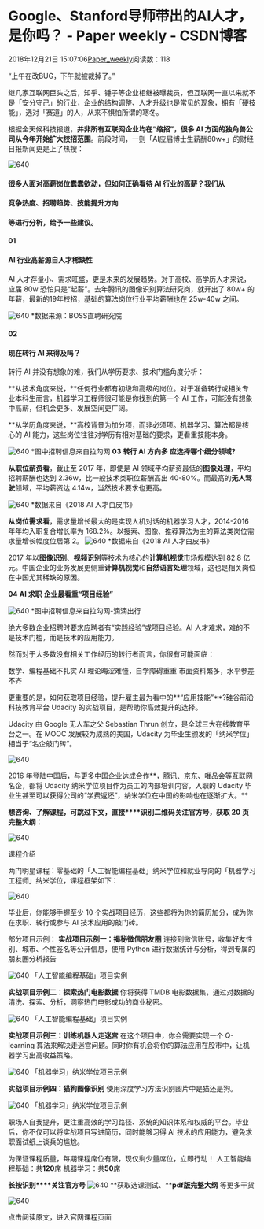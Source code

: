 
# Google、Stanford导师带出的AI人才，是你吗？ - Paper weekly - CSDN博客


2018年12月21日 15:07:06[Paper_weekly](https://me.csdn.net/c9Yv2cf9I06K2A9E)阅读数：118


“上午在改BUG，下午就被裁掉了。”

继几家互联网巨头之后，知乎、锤子等企业相继被曝裁员，但互联网一直以来就不是「安分守己」的行业，企业的结构调整、人才升级也是常见的现象，拥有「硬技能」，选对「赛道」的人，从来不惧怕所谓的寒冬。

根据全天候科技报道，**并非所有互联网企业均在“缩招”，很多 AI 方面的独角兽公司从今年开始扩大校招范围**。前段时间，一则「AI应届博士生薪酬80w+」的财经日报新闻更是上了热搜：

![640](https://ss.csdn.net/p?https://mmbiz.qpic.cn/mmbiz_png/jGzTZVksPR2NCk1Jp7FmWczbbRSNVmfS6Tr6F7TUw7RJHBTr1wCG2v4HM1oHbibsKoibRDO2yNqibrSZ9Y6vT9ufQ/640)

#### 很多人面对高薪岗位蠢蠢欲动，但如何正确看待 AI 行业的高薪？我们从
#### 竞争热度、招聘趋势、技能提升方向
#### 等进行分析，给予一些建议。


#### 01
#### AI 行业高薪源自人才稀缺性

AI 人才存量小、需求旺盛，更是未来的发展趋势。对于高校、高学历人才来说，应届 80w 恐怕只是“起薪”。去年腾讯的图像识别算法研究岗，就开出了 80w+ 的年薪，最新的19年校招，基础的算法岗位行业平均薪酬也在 25w-40w 之间。

![640](https://ss.csdn.net/p?https://mmbiz.qpic.cn/mmbiz_png/jGzTZVksPR2NCk1Jp7FmWczbbRSNVmfSbSqaKBrnLjflV0ZAZvd6F48kH024z7mOAL2IjgIKJopJTVmz0URaiag/640)
*数据来源：BOSS直聘研究院

#### 02
#### 现在转行 AI 来得及吗？

转行 AI 并没有想象的难，我们从学历要求、技术门槛角度分析：

**从技术角度来说，**任何行业都有初级和高级的岗位。对于准备转行或相关专业本科生而言，机器学习工程师很可能是你找到的第一个 AI 工作，可能没有想象中高薪，但机会更多、发展空间更广阔。

**从学历角度来说，**高校背景为加分项，而非必须项。机器学习、算法都是核心的 AI 能力，这些岗位往往对学历有相对基础的要求，更看重技能本身。

![640](https://ss.csdn.net/p?https://mmbiz.qpic.cn/mmbiz_png/jGzTZVksPR3Qic63P3mkUCJWL7zv0T1fliaNlYP9jjQW1z9GLfJiaAia7hL0jPiaM8iaia6ZslmunwXbXln9QiaMC4xdicA/640)
*图中招聘信息来自拉勾网
**03**
**转行 AI 方向多**
**应选择哪个细分领域?**

**从职位薪资看**，截止至 2017 年，即使是 AI 领域平均薪资最低的**图像处理**，平均招聘薪酬也达到 2.36w，比一般技术类职位薪酬高出 40-80%。而最高的**无人驾驶**领域，平均薪资达 4.14w，当然技术要求也更高。

![640](https://ss.csdn.net/p?https://mmbiz.qpic.cn/mmbiz_png/jGzTZVksPR0R9xlbwP5TpibaBuVWv0dl1YZc7J84vOwEzd0DDicPniaVHicyFNUPibrSGWibVxwKXu8AibU2o1BBBib6uQ/640)
*数据来自《2018 AI 人才白皮书》

**从岗位需求看**，需求量增长最大的是实现人机对话的机器学习人才，2014-2016 年年均入职复合增长率为 168.2%。以搜索、图像、推荐算法为主的算法类岗位需求量增长幅度位居第 2。
![640](https://ss.csdn.net/p?https://mmbiz.qpic.cn/mmbiz_png/jGzTZVksPR3Qic63P3mkUCJWL7zv0T1fl7xicOibCw8WY0e8LmC6PiaHtI13bQz0z36mHzFrnCy6c89bxpopeowlGw/640)
*数据来自《2018 AI 人才白皮书》

2017 年以**图像识别**、**视频识别**等技术为核心的**计算机视觉**市场规模达到 82.8 亿元。中国企业的业务发展更侧重**计算机视觉**和**自然语言处理**领域，这也是相关岗位在中国尤其稀缺的原因。

**04**
**AI 求职**
**企业最看重“项目经验”**

![640](https://ss.csdn.net/p?https://mmbiz.qpic.cn/mmbiz_png/jGzTZVksPR0R9xlbwP5TpibaBuVWv0dl1AXrzAak8BQLkKBL68QnzmZkcTVJPkz52r5GDyxrz2JpmT1z3YA824w/640)
*图中招聘信息来自拉勾网-滴滴出行

绝大多数企业招聘时要求应聘者有“实践经验”或项目经验。AI 人才难求，难的不是技术门槛，而是技术的应用能力。

然而对于大多数没有相关工作经历的转行者而言，你很有可能面临：

数学、编程基础不扎实
AI 理论晦涩难懂，自学障碍重重
市面资料繁多，水平参差不齐

更重要的是，如何获取项目经验，提升雇主最为看中的**“应用技能”**?硅谷前沿科技教育平台 Udacity 的实战项目，是帮助你高效提升的选择。

Udacity 由 Google 无人车之父 Sebastian Thrun 创立，是全球三大在线教育平台之一。在 MOOC 发展较为成熟的美国，Udacity 为毕业生颁发的「纳米学位」相当于“名企敲门砖”。

![640](https://ss.csdn.net/p?https://mmbiz.qpic.cn/mmbiz_jpg/ncicWtGoBHtLbVb1EWrZaXicVhbelOlR6fPB986Hrs2aFiaVktEnYhI6sLick6n2mt8KLagPibrZhkIeJmNAfvBb8KA/640)

2016 年登陆中国后，与更多中国企业达成合作**，腾讯、京东、唯品会等互联网名企，都将 Udacity 纳米学位项目作为员工的内部培训内容，入职的 Udacity 毕业生甚至可以获得公司的“学费返还”，纳米学位在中国的影响也在逐渐扩大。**

**想咨询、了解课程，可跳过下文，直接****识别二维码关注官方号，获取 20 页完整大纲：**

![640](https://ss.csdn.net/p?https://mmbiz.qpic.cn/mmbiz_jpg/VBcD02jFhglf6MSxFKQA3hibqQARBuSvUSAyGicAY4iafqHfdbicma6iatibj6kQvZuKuV3pZzAzYc7dgjLnOh2eNYzA/640)

课程介绍

两门明星课程：零基础的「人工智能编程基础」纳米学位和就业导向的「机器学习工程师」纳米学位，课程框架如下：

![640](https://ss.csdn.net/p?https://mmbiz.qpic.cn/mmbiz_png/jGzTZVksPR3Qic63P3mkUCJWL7zv0T1flvLY2iaibde7FoyHE9Fd7icrdDgHyBGR6GPN7qplesCIhx7wic0U049RQhg/640)

毕业后，你能够手握至少 10 个实战项目经历，这些都将为你的简历加分，成为你在求职、转行或参与 AI 技术应用的敲门砖。

部分项目示例：
**实战项目示例一：揭秘微信朋友圈**
连接到微信账号，收集好友性别、城市、个性签名等公开信息，使用 Python 进行数据统计与分析，得到专属的朋友圈分析报告

![640](https://ss.csdn.net/p?https://mmbiz.qpic.cn/mmbiz_png/JM4OX8odbxPVOh6I2UwZj010p7wnwlyyagG3ywQY6FoQSoqI44ia2eXEQFib6mMDsZjvmnzphfficwDY3J78VXiaibA/640)
「人工智能编程基础」项目实例

**实战项目示例二：探索热门电影数据**
你将获得 TMDB 电影数据集，通过对数据的清洗、探索、分析，洞察热门电影成功的商业秘密。

![640](https://ss.csdn.net/p?https://mmbiz.qpic.cn/mmbiz_jpg/JM4OX8odbxPVOh6I2UwZj010p7wnwlyyOrS3vyc7zialOibHQU0fuguxJnYiceE5KtfdLMSF6LQ2q592DCxojMp5Q/640)
「人工智能编程基础」项目实例

**实战项目示例三：训练机器人走迷宫**
在这个项目中，你会需要实现一个 Q-learning 算法来解决走迷宫问题。同时你有机会将你的算法应用在股市中，让机器学习出高收益策略。

![640](https://ss.csdn.net/p?https://mmbiz.qpic.cn/mmbiz_gif/JM4OX8odbxNeHUb2icmg12b63PzbJv1WmxLs2SvcFD9AZ5kSriaibvX4ibicWmc1A2JpHVPjmIziaCYTeP6ocWYgoPZA/640)
「机器学习」纳米学位项目示例

**实战项目示例四：猫狗图像识别**
使用深度学习方法识别图片中是猫还是狗。

![640](https://ss.csdn.net/p?https://mmbiz.qpic.cn/mmbiz_gif/JM4OX8odbxP5D9TZVXbwPV9fNOo2ZjBe03oM0dv3iaHNJVrzFuu1QozMTDCvhqsb9VuCibcSv3BBiczxo0LJhNv1A/640)
「机器学习」纳米学位项目示例

职场人自我提升，更注重高效的学习路径、系统的知识体系和权威的平台。毕业后，你不仅可以将实战项目写进简历，同时能够习得 AI 技术的应用能力，避免求职面试纸上谈兵的尴尬。

为保证课程质量，每期课程席位有限，现仅剩少量席位，立即行动！
人工智能编程基础：共**120**席
机器学习：共**50**席

**长按识别****关注官方号**
![640](https://ss.csdn.net/p?https://mmbiz.qpic.cn/mmbiz_png/jGzTZVksPR3a7KmgnfldbWkEQmsr0YicExSo7abez2MFNGOX6KQmwVsBgRJvVRCRjVn26picMbZ3zTAbHdT7nhcA/640)
**获取选课测试、****pdf版完整大纲**
等更多干货

![640](https://ss.csdn.net/p?https://mmbiz.qpic.cn/mmbiz_jpg/VBcD02jFhglf6MSxFKQA3hibqQARBuSvUSAyGicAY4iafqHfdbicma6iatibj6kQvZuKuV3pZzAzYc7dgjLnOh2eNYzA/640)

点击阅读原文，进入官网课程页面


